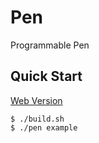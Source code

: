 # Pen
Programmable Pen

## Quick Start
[Web Version](https://shoumodip.github.io/pen/)

```console
$ ./build.sh
$ ./pen example
```

